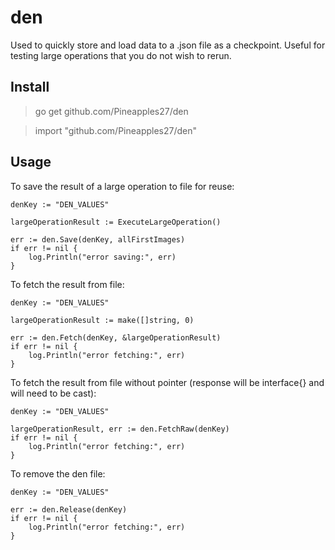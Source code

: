 # den
Used to quickly store and load data to a .json file as a checkpoint. Useful for testing large operations that you do not wish to rerun.

## Install 

>go get github.com/Pineapples27/den



> import "github.com/Pineapples27/den"


## Usage

To save the result of a large operation to file for reuse:
```
denKey := "DEN_VALUES"

largeOperationResult := ExecuteLargeOperation()

err := den.Save(denKey, allFirstImages)
if err != nil {
    log.Println("error saving:", err)
}
```

To fetch the result from file:
```
denKey := "DEN_VALUES"

largeOperationResult := make([]string, 0)

err := den.Fetch(denKey, &largeOperationResult)
if err != nil {
    log.Println("error fetching:", err)
}
```

To fetch the result from file without pointer (response will be interface{} and will need to be cast):
```
denKey := "DEN_VALUES"

largeOperationResult, err := den.FetchRaw(denKey)
if err != nil {
    log.Println("error fetching:", err)
}
```

To remove the den file:
```
denKey := "DEN_VALUES"

err := den.Release(denKey)
if err != nil {
    log.Println("error fetching:", err)
}
```